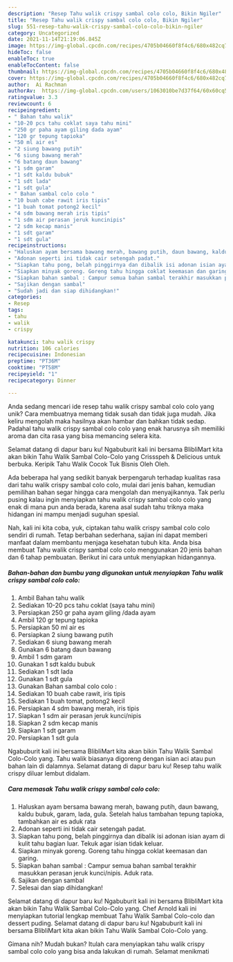 ```yaml
---
description: "Resep Tahu walik crispy sambal colo colo, Bikin Ngiler"
title: "Resep Tahu walik crispy sambal colo colo, Bikin Ngiler"
slug: 551-resep-tahu-walik-crispy-sambal-colo-colo-bikin-ngiler
category: Uncategorized
date: 2021-11-14T21:19:06.845Z
image: https://img-global.cpcdn.com/recipes/4705b04660f8f4c6/680x482cq70/tahu-walik-crispy-sambal-colo-colo-foto-resep-utama.jpg
hideToc: false
enableToc: true
enableTocContent: false
thumbnail: https://img-global.cpcdn.com/recipes/4705b04660f8f4c6/680x482cq70/tahu-walik-crispy-sambal-colo-colo-foto-resep-utama.jpg
cover: https://img-global.cpcdn.com/recipes/4705b04660f8f4c6/680x482cq70/tahu-walik-crispy-sambal-colo-colo-foto-resep-utama.jpg
author:  Ai Rachman
authorAv:  https://img-global.cpcdn.com/users/1063010be7d37f64/60x60cq50/avatar.jpg
ratingvalue: 3.3
reviewcount: 6
recipeingredient:
- " Bahan tahu walik"
- "10-20 pcs tahu coklat saya tahu mini"
- "250 gr paha ayam giling dada ayam"
- "120 gr tepung tapioka"
- "50 ml air es"
- "2 siung bawang putih"
- "6 siung bawang merah"
- "6 batang daun bawang"
- "1 sdm garam"
- "1 sdt kaldu bubuk"
- "1 sdt lada"
- "1 sdt gula"
- " Bahan sambal colo colo "
- "10 buah cabe rawit iris tipis"
- "1 buah tomat potong2 kecil"
- "4 sdm bawang merah iris tipis"
- "1 sdm air perasan jeruk kuncinipis"
- "2 sdm kecap manis"
- "1 sdt garam"
- "1 sdt gula"
recipeinstructions:
- "Haluskan ayam bersama bawang merah, bawang putih, daun bawang, kaldu bubuk, garam, lada, gula. Setelah halus tambahan tepung tapioka, tambahkan air es aduk rata"
- "Adonan seperti ini tidak cair setengah padat."
- "Siapkan tahu pong, belah pinggirnya dan dibalik isi adonan isian ayam di kulit tahu bagian luar. Tekuk agar isian tidak keluar."
- "Siapkan minyak goreng. Goreng tahu hingga coklat keemasan dan garing."
- "Siapkan bahan sambal : Campur semua bahan sambal terakhir masukkan perasan jeruk kunci/nipis. Aduk rata."
- "Sajikan dengan sambal"
- "Sudah jadi dan siap dihidangkan!"
categories:
- Resep
tags:
- tahu
- walik
- crispy

katakunci: tahu walik crispy 
nutrition: 106 calories
recipecuisine: Indonesian
preptime: "PT36M"
cooktime: "PT58M"
recipeyield: "1"
recipecategory: Dinner

---
```



Anda sedang mencari ide resep tahu walik crispy sambal colo colo yang unik? Cara membuatnya memang tidak susah dan tidak juga mudah. Jika keliru mengolah maka hasilnya akan hambar dan bahkan tidak sedap. Padahal tahu walik crispy sambal colo colo yang enak harusnya sih memiliki aroma dan cita rasa yang bisa memancing selera kita.


Selamat datang di dapur baru ku! Ngabuburit kali ini bersama BlibliMart kita akan bikin Tahu Walik Sambal Colo-Colo yang Crissspeh &amp; Delicious untuk berbuka. Keripik Tahu Walik Cocok Tuk Bisnis Oleh Oleh.

Ada beberapa hal yang sedikit banyak berpengaruh terhadap kualitas rasa dari tahu walik crispy sambal colo colo, mulai dari jenis bahan, kemudian pemilihan bahan segar hingga cara mengolah dan menyajikannya. Tak perlu pusing kalau ingin menyiapkan tahu walik crispy sambal colo colo yang enak di mana pun anda berada, karena asal sudah tahu triknya maka hidangan ini mampu menjadi suguhan spesial.


Nah, kali ini kita coba, yuk, ciptakan tahu walik crispy sambal colo colo sendiri di rumah. Tetap berbahan sederhana, sajian ini dapat memberi manfaat dalam membantu menjaga kesehatan tubuh kita. Anda bisa membuat Tahu walik crispy sambal colo colo menggunakan 20 jenis bahan dan 6 tahap pembuatan. Berikut ini cara untuk menyiapkan hidangannya.

<!--inarticleads1-->

##### Bahan-bahan dan bumbu yang digunakan untuk menyiapkan Tahu walik crispy sambal colo colo:

1. Ambil  Bahan tahu walik
1. Sediakan 10-20 pcs tahu coklat (saya tahu mini)
1. Persiapkan 250 gr paha ayam giling /dada ayam
1. Ambil 120 gr tepung tapioka
1. Persiapkan 50 ml air es
1. Persiapkan 2 siung bawang putih
1. Sediakan 6 siung bawang merah
1. Gunakan 6 batang daun bawang
1. Ambil 1 sdm garam
1. Gunakan 1 sdt kaldu bubuk
1. Sediakan 1 sdt lada
1. Gunakan 1 sdt gula
1. Gunakan  Bahan sambal colo colo :
1. Sediakan 10 buah cabe rawit, iris tipis
1. Sediakan 1 buah tomat, potong2 kecil
1. Persiapkan 4 sdm bawang merah, iris tipis
1. Siapkan 1 sdm air perasan jeruk kunci/nipis
1. Siapkan 2 sdm kecap manis
1. Siapkan 1 sdt garam
1. Persiapkan 1 sdt gula


Ngabuburit kali ini bersama BlibliMart kita akan bikin Tahu Walik Sambal Colo-Colo yang. Tahu walik biasanya digoreng dengan isian aci atau pun bahan lain di dalamnya. Selamat datang di dapur baru ku! Resep tahu walik crispy diluar lembut didalam. 

<!--inarticleads2-->

##### Cara memasak Tahu walik crispy sambal colo colo:

1. Haluskan ayam bersama bawang merah, bawang putih, daun bawang, kaldu bubuk, garam, lada, gula. Setelah halus tambahan tepung tapioka, tambahkan air es aduk rata
1. Adonan seperti ini tidak cair setengah padat.
1. Siapkan tahu pong, belah pinggirnya dan dibalik isi adonan isian ayam di kulit tahu bagian luar. Tekuk agar isian tidak keluar.
1. Siapkan minyak goreng. Goreng tahu hingga coklat keemasan dan garing.
1. Siapkan bahan sambal : Campur semua bahan sambal terakhir masukkan perasan jeruk kunci/nipis. Aduk rata.
1. Sajikan dengan sambal
1. Selesai dan siap dihidangkan!

Selamat datang di dapur baru ku! Ngabuburit kali ini bersama BlibliMart kita akan bikin Tahu Walik Sambal Colo-Colo yang. Chef Arnold kali ini menyiapkan tutorial lengkap membuat Tahu Walik Sambal Colo-colo dan dessert puding. Selamat datang di dapur baru ku! Ngabuburit kali ini bersama BlibliMart kita akan bikin Tahu Walik Sambal Colo-Colo yang. 

Gimana nih? Mudah bukan? Itulah cara menyiapkan tahu walik crispy sambal colo colo yang bisa anda lakukan di rumah. Selamat menikmati
